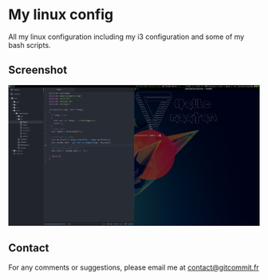 # My linux config

All my linux configuration including my i3 configuration and some of my bash
scripts.

## Screenshot

![Screenshot](https://raw.githubusercontent.com/victorboissiere/linux-config/master/screenshots/i3.png)

## Contact

For any comments or suggestions, please email me at contact@gitcommit.fr
